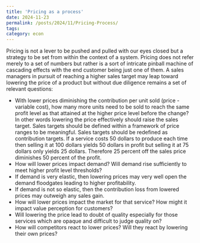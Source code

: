 ```yaml
---
title: 'Pricing as a process'
date: 2024-11-23
permalink: /posts/2024/11/Pricing-Process/
tags:
category: econ
---
```


Pricing is not a lever to be pushed and pulled with our eyes closed but a strategy to be set from within the context of a system. Pricing does not refer merely to a set of numbers but rather is a sort of intricate pinball machine of cascading effects with the end customer being just one of them. 
A sales managers in pursuit of reaching a higher sales target may leap toward lowering the price of a product but without due diligence remains a set of relevant questions: 
* With lower prices diminishing the contribution per unit sold (price - variable cost), how many more units need to be sold to reach the same profit level as that attained at the higher price level before the change? In other words lowering the price effectively should raise the sales target. Sales targets should be defined within a framework of price ranges to be meaningful. Sales targets should be redefined as contribution targets. If a service costs 50 dollars to produce each time then selling it at 100 dollars yields 50 dollars in profit but selling it at 75 dollars only yields 25 dollars. Therefore 25 percent off the sales price diminishes 50 percent of the profit. 
* How will lower prices impact demand? Will demand rise sufficiently to meet higher profit level thresholds? 
* If demand is very elastic, then lowering prices may very well open the demand floodgates leading to higher profitability. 
* If demand is not so elastic, then the contribution loss from lowered prices may outweigh any sales gain. 
* How will lower prices impact the market for that service? How might it impact value perception for customers? 
* Will lowering the price lead to doubt of quality especially for those services which are opaque and difficult to judge quality on? 
* How will competitors react to lower prices? Will they react by lowering their own prices?  